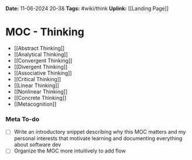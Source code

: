 **Date:** 11-06-2024 20-38
**Tags:** #wiki/think
**Uplink:** [[Landing Page]]

# MOC - Thinking
- [[Abstract Thinking]]
- [[Analytical Thinking]]
- [[Convergent Thinking]]
- [[Divergent Thinking]]
- [[Associative Thinking]]
- [[Critical Thinking]]
- [[Linear Thinking]]
- [[Nonlinear Thinking]]
- [[Concrete Thinking]]
- [[Metacognition]]

### Meta To-do
- [ ] Write an introductory snippet describing why this MOC matters and my personal interests that motivate learning and documenting everything about software dev
- [ ] Organize the MOC more intuitively to add flow
